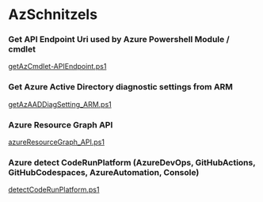 # AzSchnitzels

### Get API Endpoint Uri used by Azure Powershell Module / cmdlet
[getAzCmdlet-APIEndpoint.ps1](pwsh/getAzCmdlet-APIEndpoint.ps1)

### Get Azure Active Directory diagnostic settings from ARM
[getAzAADDiagSetting_ARM.ps1](pwsh/getAzAADDiagSetting_ARM.ps1)

### Azure Resource Graph API
[azureResourceGraph_API.ps1](pwsh/azureResourceGraph_API.ps1)

### Azure detect CodeRunPlatform (AzureDevOps, GitHubActions, GitHubCodespaces, AzureAutomation, Console)
[detectCodeRunPlatform.ps1](pwsh/detectCodeRunPlatform.ps1)

